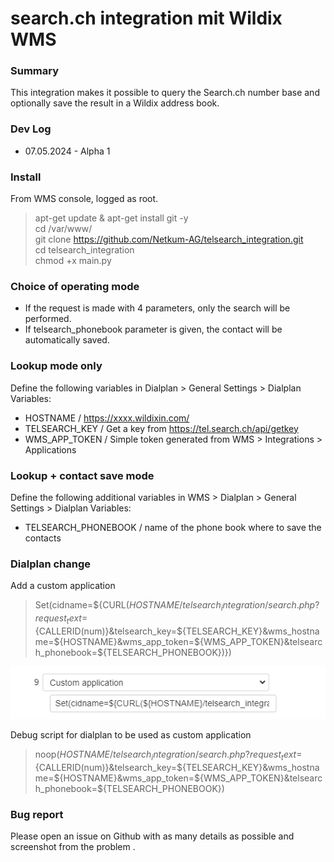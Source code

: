 # search.ch integration mit Wildix WMS

### Summary
This integration makes it possible to query the Search.ch number base and optionally save the result in a Wildix address book.

### Dev Log
- 07.05.2024 - Alpha 1

### Install

From WMS console, logged as root.

>apt-get update & apt-get install git -y  
cd /var/www/  
git clone https://github.com/Netkum-AG/telsearch_integration.git  
cd telsearch_integration  
chmod +x main.py  

### Choice of operating mode
- If the request is made with 4 parameters, only the search will be performed.  
- If telsearch_phonebook parameter is given, the contact will be automatically saved.


### Lookup mode only
Define the following variables in Dialplan > General Settings > Dialplan Variables:
- HOSTNAME / https://xxxx.wildixin.com/
- TELSEARCH_KEY / Get a key from https://tel.search.ch/api/getkey
- WMS_APP_TOKEN / Simple token generated from WMS > Integrations > Applications


### Lookup + contact save mode
Define the following additional variables in WMS > Dialplan > General Settings > Dialplan Variables:
- TELSEARCH_PHONEBOOK / name of the phone book where to save the contacts


### Dialplan change

Add a custom application
>Set(cidname=${CURL(${HOSTNAME}/telsearch_integration/search.php?request_text=${CALLERID(num)}&telsearch_key=${TELSEARCH_KEY}&wms_hostname=${HOSTNAME}&wms_app_token=${WMS_APP_TOKEN}&telsearch_phonebook=${TELSEARCH_PHONEBOOK})})

![img.png](doc/dialplan.png)

Debug script for dialplan to be used as custom application
>noop(${HOSTNAME}/telsearch_integration/search.php?request_text=${CALLERID(num)}&telsearch_key=${TELSEARCH_KEY}&wms_hostname=${HOSTNAME}&wms_app_token=${WMS_APP_TOKEN}&telsearch_phonebook=${TELSEARCH_PHONEBOOK})

### Bug report
Please open an issue on Github with as many details as possible and screenshot from the problem .

